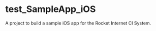 # test_SampleApp_iOS
A project to build a sample iOS app for the Rocket Internet CI System.
 
 
 
  
  
  
  
